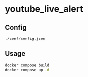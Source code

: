# youtube_live_alert

## Config

`./conf/config.json`

## Usage

```bash
docker compose build
docker compose up -d
```

